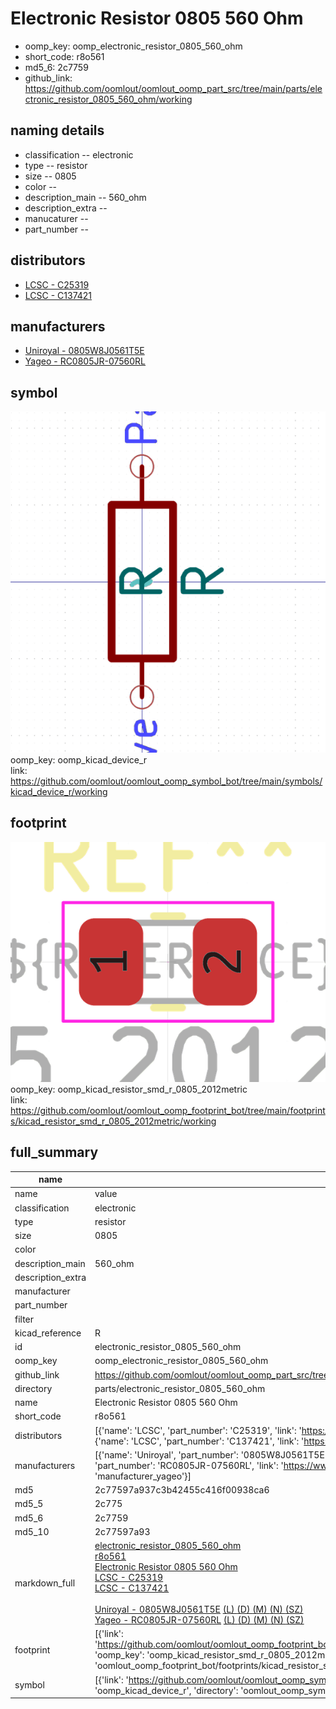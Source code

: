 # Electronic Resistor 0805 560 Ohm

  
* oomp_key: oomp_electronic_resistor_0805_560_ohm 
* short_code: r8o561
* md5_6: 2c7759  
* github_link: https://github.com/oomlout/oomlout_oomp_part_src/tree/main/parts/electronic_resistor_0805_560_ohm/working  
## naming details
* classification -- electronic
* type -- resistor
* size -- 0805
* color -- 
* description_main -- 560_ohm
* description_extra -- 
* manucaturer -- 
* part_number -- 

## distributors
* [LCSC - C25319](https://lcsc.com/product-detail/C25319.html)  
* [LCSC - C137421](https://lcsc.com/product-detail/C137421.html)  

## manufacturers
* [Uniroyal - 0805W8J0561T5E]()  
* [Yageo - RC0805JR-07560RL](https://www.yageo.com/en/Chart/Download/pdf/RC0805JR-07560RL)  

## symbol

![](symbol/0/working/working_600.png)  
oomp_key: oomp_kicad_device_r  
link: https://github.com/oomlout/oomlout_oomp_symbol_bot/tree/main/symbols/kicad_device_r/working  

## footprint

![](footprint/0/working/working_600.png)  
oomp_key: oomp_kicad_resistor_smd_r_0805_2012metric  
link: https://github.com/oomlout/oomlout_oomp_footprint_bot/tree/main/footprints/kicad_resistor_smd_r_0805_2012metric/working  

## full_summary
| name | value | 
| --- | --- | 
| name | value | 
| classification | electronic | 
| type | resistor | 
| size | 0805 | 
| color |  | 
| description_main | 560_ohm | 
| description_extra |  | 
| manufacturer |  | 
| part_number |  | 
| filter |  | 
| kicad_reference | R | 
| id | electronic_resistor_0805_560_ohm | 
| oomp_key | oomp_electronic_resistor_0805_560_ohm | 
| github_link | https://github.com/oomlout/oomlout_oomp_part_src/tree/main/parts/electronic_resistor_0805_560_ohm/working | 
| directory | parts/electronic_resistor_0805_560_ohm | 
| name | Electronic Resistor 0805 560 Ohm | 
| short_code | r8o561 | 
| distributors | [{'name': 'LCSC', 'part_number': 'C25319', 'link': 'https://lcsc.com/product-detail/C25319.html', 'id': 'distributor_lcsc'}, {'name': 'LCSC', 'part_number': 'C137421', 'link': 'https://lcsc.com/product-detail/C137421.html', 'id': 'distributor_lcsc'}] | 
| manufacturers | [{'name': 'Uniroyal', 'part_number': '0805W8J0561T5E', 'link': '', 'id': 'manufacturer_uniroyal'}, {'name': 'Yageo', 'part_number': 'RC0805JR-07560RL', 'link': 'https://www.yageo.com/en/Chart/Download/pdf/RC0805JR-07560RL', 'id': 'manufacturer_yageo'}] | 
| md5 | 2c77597a937c3b42455c416f00938ca6 | 
| md5_5 | 2c775 | 
| md5_6 | 2c7759 | 
| md5_10 | 2c77597a93 | 
| markdown_full | [electronic_resistor_0805_560_ohm](https://github.com/oomlout/oomlout_oomp_part_src/tree/main/parts/electronic_resistor_0805_560_ohm/working)<br>[r8o561](https://github.com/oomlout/oomlout_oomp_part_src/tree/main/parts/electronic_resistor_0805_560_ohm/working)<br>[Electronic Resistor 0805 560 Ohm](https://github.com/oomlout/oomlout_oomp_part_src/tree/main/parts/electronic_resistor_0805_560_ohm/working)<br>[LCSC - C25319<br>](https://lcsc.com/product-detail/C25319.html)[LCSC - C137421<br>](https://lcsc.com/product-detail/C137421.html)<br>[Uniroyal - 0805W8J0561T5E]() [(L)  ](https://www.lcsc.com/search?q=0805W8J0561T5E)[(D)  ](https://www.digikey.com/en/products?,keywords=0805W8J0561T5E)[(M)  ](https://www.mouser.com/Search/Refine?Keyword=0805W8J0561T5E)[(N)  ](https://www.newark.com/search?st=0805W8J0561T5E)[(SZ)  ](https://so.szlcsc.com/global.html?k=0805W8J0561T5E)<br>[Yageo - RC0805JR-07560RL](https://www.yageo.com/en/Chart/Download/pdf/RC0805JR-07560RL) [(L)  ](https://www.lcsc.com/search?q=RC0805JR-07560RL)[(D)  ](https://www.digikey.com/en/products?,keywords=RC0805JR-07560RL)[(M)  ](https://www.mouser.com/Search/Refine?Keyword=RC0805JR-07560RL)[(N)  ](https://www.newark.com/search?st=RC0805JR-07560RL)[(SZ)  ](https://so.szlcsc.com/global.html?k=RC0805JR-07560RL)<br> | 
| footprint | [{'link': 'https://github.com/oomlout/oomlout_oomp_footprint_bot/tree/main/foootprntss/kicad_resistor_smd_r_0805_2012metric', 'oomp_key': 'oomp_kicad_resistor_smd_r_0805_2012metric', 'directory': 'oomlout_oomp_footprint_bot/footprints/kicad_resistor_smd_r_0805_2012metric//working/working.kicad_mod'}] | 
| symbol | [{'link': 'https://github.com/oomlout/oomlout_oomp_symbol_bot/tree/main/symbols/kicad_device_r', 'oomp_key': 'oomp_kicad_device_r', 'directory': 'oomlout_oomp_symbol_bot/symbols/kicad_device_r//working/working.kicad_sym'}] | 
